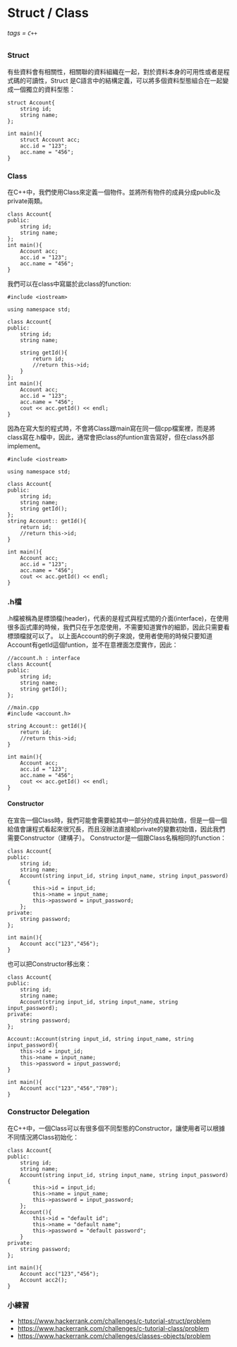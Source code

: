 # Struct / Class

###### tags = `C++`

### Struct
有些資料會有相關性，相關聯的資料組織在一起，對於資料本身的可用性或者是程式碼的可讀性，Struct 是C語言中的結構定義，可以將多個資料型態組合在一起變成一個獨立的資料型態：
```cpp=1
struct Account{
    string id;
    string name;
};

int main(){
    struct Account acc;
    acc.id = "123";
    acc.name = "456";
}
```

### Class
在C++中，我們使用Class來定義一個物件。並將所有物件的成員分成public及private兩類。
```cpp=1
class Account{
public:
    string id;
    string name;
};
int main(){
    Account acc;
    acc.id = "123";
    acc.name = "456";
}
```
我們可以在class中寫屬於此class的function:
```cpp=1
#include <iostream>

using namespace std;

class Account{
public:
    string id;
    string name;
    
    string getId(){
        return id;
        //return this->id;
    }
};
int main(){
    Account acc;
    acc.id = "123";
    acc.name = "456";
    cout << acc.getId() << endl;
}
```
因為在寫大型的程式時，不會將Class跟main寫在同一個cpp檔案裡，而是將class寫在.h檔中，因此，通常會把class的funtion宣告寫好，但在class外部implement。
```cpp=1
#include <iostream>

using namespace std;

class Account{
public:
    string id;
    string name;
    string getId();
};
string Account:: getId(){
    return id;
    //return this->id;
}

int main(){
    Account acc;
    acc.id = "123";
    acc.name = "456";
    cout << acc.getId() << endl;
}
```
### .h檔
.h檔被稱為是標頭檔(header)，代表的是程式與程式間的介面(interface)，在使用很多函式庫的時候，我們只在乎怎麼使用，不需要知道實作的細節，因此只需要看標頭檔就可以了。
以上面Account的例子來說，使用者使用的時候只要知道Account有getId這個funtion，並不在意裡面怎麼實作，因此：
```cpp=1
//account.h : interface
class Account{
public:
    string id;
    string name;
    string getId();
};
```

```cpp=1
//main.cpp
#include <account.h>

string Account:: getId(){
    return id;
    //return this->id;
}

int main(){
    Account acc;
    acc.id = "123";
    acc.name = "456";
    cout << acc.getId() << endl;
}
```
#### Constructor
在宣告一個Class時，我們可能會需要給其中一部分的成員初始值，但是一個一個給值會讓程式看起來很冗長，而且沒辦法直接給private的變數初始值，因此我們需要Constructor（建構子）。
Constructor是一個跟Class名稱相同的function：
```cpp=1
class Account{
public:
    string id;
    string name;
    Account(string input_id, string input_name, string input_password){
        this->id = input_id;
        this->name = input_name;
        this->password = input_password;
    };
private:
    string password;
};

int main(){
    Account acc("123","456");
}
```
也可以把Constructor移出來：
```cpp=1
class Account{
public:
    string id;
    string name;
    Account(string input_id, string input_name, string input_password);
private:
    string password;
};

Account::Account(string input_id, string input_name, string input_password){
    this->id = input_id;
    this->name = input_name;
    this->password = input_password;
}

int main(){
    Account acc("123","456","789");
}
```
### Constructor Delegation
在C++中，一個Class可以有很多個不同型態的Constructor，讓使用者可以根據不同情況將Class初始化：
```cpp=1
class Account{
public:
    string id;
    string name;
    Account(string input_id, string input_name, string input_password){
        this->id = input_id;
        this->name = input_name;
        this->password = input_password;
    };
    Account(){
        this->id = "default id";
        this->name = "default name";
        this->password = "default password";
    }
private:
    string password;
};

int main(){
    Account acc("123","456");
    Account acc2();
}
```
### 小練習
* https://www.hackerrank.com/challenges/c-tutorial-struct/problem
* https://www.hackerrank.com/challenges/c-tutorial-class/problem
* https://www.hackerrank.com/challenges/classes-objects/problem




